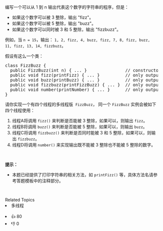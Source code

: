 <p>编写一个可以从 1 到 n 输出代表这个数字的字符串的程序，但是：</p>

<ul>
	<li>如果这个数字可以被 3 整除，输出 "fizz"。</li>
	<li>如果这个数字可以被 5 整除，输出 "buzz"。</li>
	<li>如果这个数字可以同时被 3 和 5 整除，输出 "fizzbuzz"。</li>
</ul>

<p>例如，当 <code>n = 15</code>，输出： <code>1, 2, fizz, 4, buzz, fizz, 7, 8, fizz, buzz, 11, fizz, 13, 14, fizzbuzz</code>。</p>

<p>假设有这么一个类：</p>

<pre>
class FizzBuzz {
  public FizzBuzz(int n) { ... }               // constructor
  public void fizz(printFizz) { ... }          // only output "fizz"
  public void buzz(printBuzz) { ... }          // only output "buzz"
  public void fizzbuzz(printFizzBuzz) { ... }  // only output "fizzbuzz"
  public void number(printNumber) { ... }      // only output the numbers
}</pre>

<p>请你实现一个有四个线程的多线程版  <code>FizzBuzz</code>， 同一个 <code>FizzBuzz</code> 实例会被如下四个线程使用：</p>

<ol>
	<li>线程A将调用 <code>fizz()</code> 来判断是否能被 3 整除，如果可以，则输出 <code>fizz</code>。</li>
	<li>线程B将调用 <code>buzz()</code> 来判断是否能被 5 整除，如果可以，则输出 <code>buzz</code>。</li>
	<li>线程C将调用 <code>fizzbuzz()</code> 来判断是否同时能被 3 和 5 整除，如果可以，则输出 <code>fizzbuzz</code>。</li>
	<li>线程D将调用 <code>number()</code> 来实现输出既不能被 3 整除也不能被 5 整除的数字。</li>
</ol>

<p> </p>

<p><strong>提示：</strong></p>

<ul>
	<li>本题已经提供了打印字符串的相关方法，如 <code>printFizz()</code> 等，具体方法名请参考答题模板中的注释部分。</li>
</ul>

<p> </p>
<div><div>Related Topics</div><div><li>多线程</li></div></div><br><div><li>👍 80</li><li>👎 0</li></div>